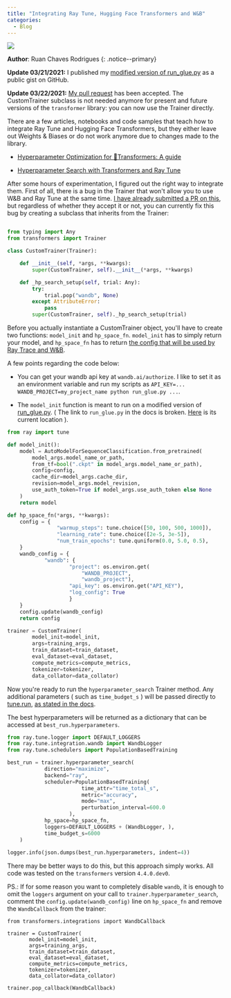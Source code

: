```yaml
---
title: "Integrating Ray Tune, Hugging Face Transformers and W&B"
categories:
  - Blog
---
```


<img src="https://raw.githubusercontent.com/ruanchaves/ruanchaves.github.io/master/assets/images/raytransformers.png" style="display: block; margin: auto;" />

**Author**: Ruan Chaves Rodrigues
{: .notice--primary}

**Update 03/21/2021:** I published my [modified version of run_glue.py](https://gist.github.com/ruanchaves/3015d0d1a790d45472396b67d0879e64) as a public gist on GitHub. 

**Update 03/22/2021:** [My pull request](https://github.com/huggingface/transformers/pull/10823) has been accepted. The CustomTrainer subclass is not needed anymore for present and future versions of the `transformer` library: you can now use the Trainer directly.

There are a few articles, notebooks and code samples that teach how to integrate Ray Tune and Hugging Face Transformers, but they either leave out Weights & Biases or 
do not work anymore due to changes made to the library.

* [Hyperparameter Optimization for 🤗Transformers: A guide](https://medium.com/distributed-computing-with-ray/hyperparameter-optimization-for-transformers-a-guide-c4e32c6c989b)

* [Hyperparameter Search with Transformers and Ray Tune](https://huggingface.co/blog/ray-tune)

After some hours of experimentation, I figured out the right way to integrate them. First of all, there is a bug in the Trainer that won't
allow you to use W&B and Ray Tune at the same time. [I have already submitted a PR on this](https://github.com/huggingface/transformers/pull/10823), 
but regardless of whether they accept it or not, you can currently fix this bug by creating a subclass that inherits from the Trainer:   

```python

from typing import Any 
from transformers import Trainer

class CustomTrainer(Trainer):

    def __init__(self, *args, **kwargs):
        super(CustomTrainer, self).__init__(*args, **kwargs)

    def _hp_search_setup(self, trial: Any):
        try:
            trial.pop("wandb", None)
        except AttributeError:
            pass
        super(CustomTrainer, self)._hp_search_setup(trial)
```

Before you actually instantiate a CustomTrainer object, you'll have to create two functions: `model_init` and `hp_space_fn`. 
`model_init` has to simply return your model, and `hp_space_fn` has to return [the config that will be used by Ray Trace and W&B](https://docs.wandb.ai/integrations/ray-tune).

A few points regarding the code below:

* You can get your wandb api key at `wandb.ai/authorize`. I like to set it as an environment variable and run my scripts as `API_KEY=... WANDB_PROJECT=my_project_name python run_glue.py ...`.

* The `model_init` function is meant to run on a modified version of [run_glue.py](https://huggingface.co/transformers/v2.1.1/examples.html#glue). ( The link to `run_glue.py` in the docs is broken. [Here](https://github.com/huggingface/transformers/blob/master/examples/text-classification/run_glue.py) is its current location ).

```python
from ray import tune

def model_init():
    model = AutoModelForSequenceClassification.from_pretrained(
        model_args.model_name_or_path,
        from_tf=bool(".ckpt" in model_args.model_name_or_path),
        config=config,
        cache_dir=model_args.cache_dir,
        revision=model_args.model_revision,
        use_auth_token=True if model_args.use_auth_token else None
    )
    return model

def hp_space_fn(*args, **kwargs):
    config = {
                "warmup_steps": tune.choice([50, 100, 500, 1000]),
                "learning_rate": tune.choice([2e-5, 3e-5]),
                "num_train_epochs": tune.quniform(0.0, 5.0, 0.5),
    }
    wandb_config = {
            "wandb": {
                    "project": os.environ.get(
                        "WANDB_PROJECT",
                        "wandb_project"),
                    "api_key": os.environ.get("API_KEY"),
                    "log_config": True
                    }
    }
    config.update(wandb_config)
    return config

trainer = CustomTrainer(
        model_init=model_init,
        args=training_args,
        train_dataset=train_dataset,
        eval_dataset=eval_dataset,
        compute_metrics=compute_metrics,
        tokenizer=tokenizer,
        data_collator=data_collator)
 ```
 
 Now you're ready to run the `hyperparameter_search` Trainer method. Any additional parameters ( such as `time_budget_s` ) will be passed directly to [tune.run](https://docs.ray.io/en/master/tune/api_docs/execution.html), 
 [as stated in the docs](https://huggingface.co/transformers/main_classes/trainer.html).
 
The best hyperparameters will be returned as a dictionary that can be accessed at `best_run.hyperparameters`.

```python
from ray.tune.logger import DEFAULT_LOGGERS
from ray.tune.integration.wandb import WandbLogger
from ray.tune.schedulers import PopulationBasedTraining

best_run = trainer.hyperparameter_search(
            direction="maximize",
            backend="ray",
            scheduler=PopulationBasedTraining(
                        time_attr="time_total_s",
                        metric="accuracy",
                        mode="max",
                        perturbation_interval=600.0
                    ),
            hp_space=hp_space_fn,
            loggers=DEFAULT_LOGGERS + (WandbLogger, ),
            time_budget_s=6000
    )
    
logger.info(json.dumps(best_run.hyperparameters, indent=4))
```

There may be better ways to do this, but this approach simply works. All code was tested on the `transformers` version `4.4.0.dev0`.


PS.: If for some reason you want to completely disable `wandb`, it is enough to omit the `loggers` argument on your call to `trainer.hyperparameter_search`, comment the `config.update(wandb_config)` line on `hp_space_fn` and remove the `WandbCallback` from the trainer:
 
 ```
 from transformers.integrations import WandbCallback
 
 trainer = CustomTrainer(
        model_init=model_init,
        args=training_args,
        train_dataset=train_dataset,
        eval_dataset=eval_dataset,
        compute_metrics=compute_metrics,
        tokenizer=tokenizer,
        data_collator=data_collator)
 
 trainer.pop_callback(WandbCallback)
 ```
